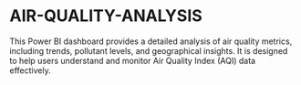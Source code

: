 # AIR-QUALITY-ANALYSIS
This Power BI dashboard provides a detailed analysis of air quality metrics, including trends, pollutant levels, and geographical insights. It is designed to help users understand and monitor Air Quality Index (AQI) data effectively.
